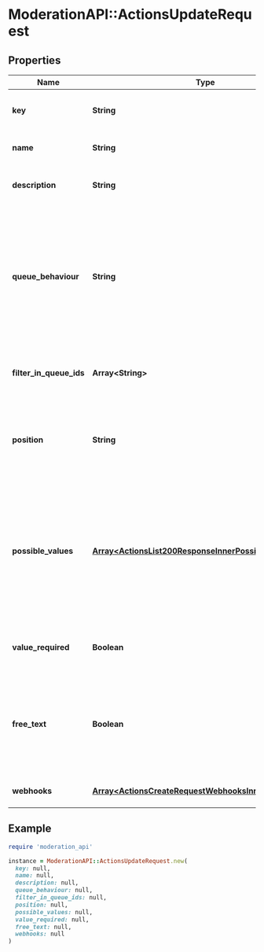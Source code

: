 # ModerationAPI::ActionsUpdateRequest

## Properties

| Name | Type | Description | Notes |
| ---- | ---- | ----------- | ----- |
| **key** | **String** | User defined key of the action. | [optional] |
| **name** | **String** | The name of the action. | [optional] |
| **description** | **String** | The description of the action. | [optional] |
| **queue_behaviour** | **String** | Whether the action resolves and removes the item, unresolves and re-add it to the queue, or does not change the resolve status. | [optional][default to &#39;NO_CHANGE&#39;] |
| **filter_in_queue_ids** | **Array&lt;String&gt;** | The IDs of the queues the action is available in. | [optional] |
| **position** | **String** | Show the action in all queues, selected queues or no queues (to use via API only). | [optional][default to &#39;ALL_QUEUES&#39;] |
| **possible_values** | [**Array&lt;ActionsList200ResponseInnerPossibleValuesInner&gt;**](ActionsList200ResponseInnerPossibleValuesInner.md) | The possible values of the action. The user will be prompted to select one of these values when executing the action. | [optional] |
| **value_required** | **Boolean** | Whether the action requires a value to be executed. | [optional][default to false] |
| **free_text** | **Boolean** | Whether the action allows any text to be entered as a value or if it must be one of the possible values. | [optional][default to false] |
| **webhooks** | [**Array&lt;ActionsCreateRequestWebhooksInner&gt;**](ActionsCreateRequestWebhooksInner.md) | The action&#39;s webhooks. | [optional] |

## Example

```ruby
require 'moderation_api'

instance = ModerationAPI::ActionsUpdateRequest.new(
  key: null,
  name: null,
  description: null,
  queue_behaviour: null,
  filter_in_queue_ids: null,
  position: null,
  possible_values: null,
  value_required: null,
  free_text: null,
  webhooks: null
)
```

